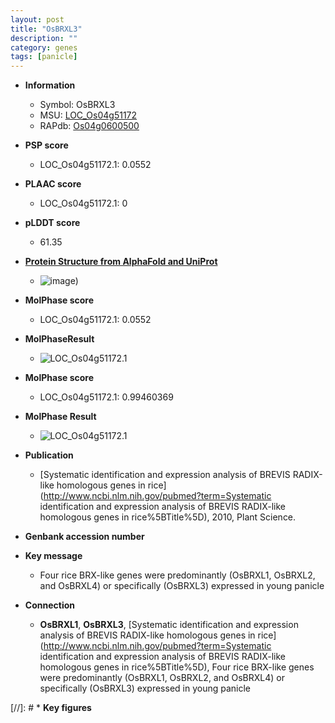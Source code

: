 ```yaml
---
layout: post
title: "OsBRXL3"
description: ""
category: genes
tags: [panicle]
---
```


* **Information**  
    + Symbol: OsBRXL3  
    + MSU: [LOC_Os04g51172](http://rice.plantbiology.msu.edu/cgi-bin/ORF_infopage.cgi?orf=LOC_Os04g51172)  
    + RAPdb: [Os04g0600500](http://rapdb.dna.affrc.go.jp/viewer/gbrowse_details/irgsp1?name=Os04g0600500)  

* **PSP score**  
    + LOC_Os04g51172.1: 0.0552 

* **PLAAC score**  
    + LOC_Os04g51172.1: 0 

* **pLDDT score**
    + 61.35

* **[Protein Structure from AlphaFold and UniProt](https://www.uniprot.org/uniprotkb/Q7XPT0/entry#structure)**
    + ![image](https://ricepsp.github.io/images/Q7/AF-Q7XPT0-F1.png))

* **MolPhase score**
    + LOC_Os04g51172.1: 0.0552

* **MolPhaseResult**
    + ![LOC_Os04g51172.1](https://ricepsp.github.io/pictures/LOC_Os04g/LOC_Os04g51172.1.png)

* **MolPhase score**
    + LOC_Os04g51172.1: 0.99460369

* **MolPhase Result**
    + ![LOC_Os04g51172.1](https://304243504.github.io/Pictures/LOC_Os04g/LOC_Os04g51172.1.png)

* **Publication**  
    + [Systematic identification and expression analysis of BREVIS RADIX-like homologous genes in rice](http://www.ncbi.nlm.nih.gov/pubmed?term=Systematic identification and expression analysis of BREVIS RADIX-like homologous genes in rice%5BTitle%5D), 2010, Plant Science.

* **Genbank accession number**  

* **Key message**  
    + Four rice BRX-like genes were predominantly (OsBRXL1, OsBRXL2, and OsBRXL4) or specifically (OsBRXL3) expressed in young panicle

* **Connection**  
    + __OsBRXL1__, __OsBRXL3__, [Systematic identification and expression analysis of BREVIS RADIX-like homologous genes in rice](http://www.ncbi.nlm.nih.gov/pubmed?term=Systematic identification and expression analysis of BREVIS RADIX-like homologous genes in rice%5BTitle%5D), Four rice BRX-like genes were predominantly (OsBRXL1, OsBRXL2, and OsBRXL4) or specifically (OsBRXL3) expressed in young panicle

[//]: # * **Key figures**  


